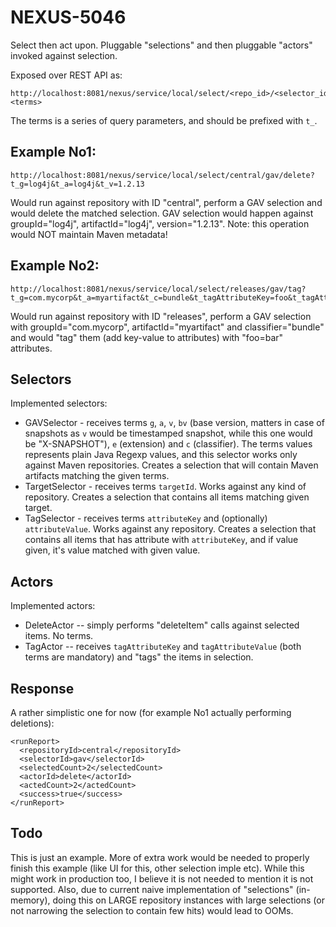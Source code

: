 <!--

    Copyright (c) 2007-2012 Sonatype, Inc. All rights reserved.

    This program is licensed to you under the Apache License Version 2.0,
    and you may not use this file except in compliance with the Apache License Version 2.0.
    You may obtain a copy of the Apache License Version 2.0 at http://www.apache.org/licenses/LICENSE-2.0.

    Unless required by applicable law or agreed to in writing,
    software distributed under the Apache License Version 2.0 is distributed on an
    "AS IS" BASIS, WITHOUT WARRANTIES OR CONDITIONS OF ANY KIND, either express or implied.
    See the Apache License Version 2.0 for the specific language governing permissions and limitations there under.

-->
NEXUS-5046
==========

Select then act upon. Pluggable "selections" and then pluggable "actors" invoked against selection.

Exposed over REST API as:
```
http://localhost:8081/nexus/service/local/select/<repo_id>/<selector_id>/<actor_id>?<terms>
```

The terms is a series of query parameters, and should be prefixed with `t_`.

Example No1:
----
```
http://localhost:8081/nexus/service/local/select/central/gav/delete?t_g=log4j&t_a=log4j&t_v=1.2.13
```

Would run against repository with ID "central", perform a GAV selection and would delete the matched selection. GAV selection would happen against groupId="log4j", artifactId="log4j", version="1.2.13". Note: this operation would NOT maintain Maven metadata!

Example No2:
----
```
http://localhost:8081/nexus/service/local/select/releases/gav/tag?t_g=com.mycorp&t_a=myartifact&t_c=bundle&t_tagAttributeKey=foo&t_tagAttributeValue=bar
```

Would run against repository with ID "releases", perform a GAV selection with groupId="com.mycorp", artifactId="myartifact" and classifier="bundle" and would "tag" them (add key-value to attributes) with "foo=bar" attributes.

Selectors
----

Implemented selectors:

* GAVSelector - receives terms `g`, `a`, `v`, `bv` (base version, matters in case of snapshots as `v` would be timestamped snapshot, while this one would be "X-SNAPSHOT"), `e` (extension) and `c` (classifier). The terms values represents plain Java Regexp values, and this selector works only against Maven repositories. Creates a selection that will contain Maven artifacts matching the given terms.
* TargetSelector - receives terms `targetId`. Works against any kind of repository. Creates a selection that contains all items matching given target.
* TagSelector - receives terms `attributeKey` and (optionally) `attributeValue`. Works against any repository. Creates a selection that contains all items that has attribute with `attributeKey`, and if value given, it's value matched with given value.


Actors
----
Implemented actors:

* DeleteActor -- simply performs "deleteItem" calls against selected items. No terms.
* TagActor -- receives `tagAttributeKey` and `tagAttributeValue` (both terms are mandatory) and "tags" the items in selection.

Response
---

A rather simplistic one for now (for example No1 actually performing deletions):

```
<runReport>
  <repositoryId>central</repositoryId>
  <selectorId>gav</selectorId>
  <selectedCount>2</selectedCount>
  <actorId>delete</actorId>
  <actedCount>2</actedCount>
  <success>true</success>
</runReport>
```

Todo
---

This is just an example. More of extra work would be needed to properly finish this example (like UI for this, other selection imple etc). While this might work in production too, I believe it is not needed to mention it is not supported. Also, due to current naive implementation of "selections" (in-memory), doing this on LARGE repository instances with large selections (or not narrowing the selection to contain few hits) would lead to OOMs.